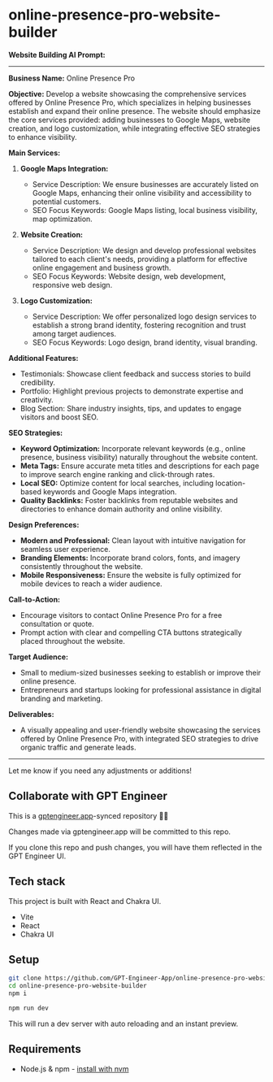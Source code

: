 # online-presence-pro-website-builder

**Website Building AI Prompt:**

---

**Business Name:** Online Presence Pro

**Objective:** Develop a website showcasing the comprehensive services offered by Online Presence Pro, which specializes in helping businesses establish and expand their online presence. The website should emphasize the core services provided: adding businesses to Google Maps, website creation, and logo customization, while integrating effective SEO strategies to enhance visibility.

**Main Services:**

1. **Google Maps Integration:**
   - Service Description: We ensure businesses are accurately listed on Google Maps, enhancing their online visibility and accessibility to potential customers.
   - SEO Focus Keywords: Google Maps listing, local business visibility, map optimization.

2. **Website Creation:**
   - Service Description: We design and develop professional websites tailored to each client's needs, providing a platform for effective online engagement and business growth.
   - SEO Focus Keywords: Website design, web development, responsive web design.

3. **Logo Customization:**
   - Service Description: We offer personalized logo design services to establish a strong brand identity, fostering recognition and trust among target audiences.
   - SEO Focus Keywords: Logo design, brand identity, visual branding.

**Additional Features:**
- Testimonials: Showcase client feedback and success stories to build credibility.
- Portfolio: Highlight previous projects to demonstrate expertise and creativity.
- Blog Section: Share industry insights, tips, and updates to engage visitors and boost SEO.

**SEO Strategies:**
- **Keyword Optimization:** Incorporate relevant keywords (e.g., online presence, business visibility) naturally throughout the website content.
- **Meta Tags:** Ensure accurate meta titles and descriptions for each page to improve search engine ranking and click-through rates.
- **Local SEO:** Optimize content for local searches, including location-based keywords and Google Maps integration.
- **Quality Backlinks:** Foster backlinks from reputable websites and directories to enhance domain authority and online visibility.

**Design Preferences:**
- **Modern and Professional:** Clean layout with intuitive navigation for seamless user experience.
- **Branding Elements:** Incorporate brand colors, fonts, and imagery consistently throughout the website.
- **Mobile Responsiveness:** Ensure the website is fully optimized for mobile devices to reach a wider audience.

**Call-to-Action:**
- Encourage visitors to contact Online Presence Pro for a free consultation or quote.
- Prompt action with clear and compelling CTA buttons strategically placed throughout the website.

**Target Audience:**
- Small to medium-sized businesses seeking to establish or improve their online presence.
- Entrepreneurs and startups looking for professional assistance in digital branding and marketing.

**Deliverables:**
- A visually appealing and user-friendly website showcasing the services offered by Online Presence Pro, with integrated SEO strategies to drive organic traffic and generate leads.

--- 

Let me know if you need any adjustments or additions!

## Collaborate with GPT Engineer

This is a [gptengineer.app](https://gptengineer.app)-synced repository 🌟🤖

Changes made via gptengineer.app will be committed to this repo.

If you clone this repo and push changes, you will have them reflected in the GPT Engineer UI.

## Tech stack

This project is built with React and Chakra UI.

- Vite
- React
- Chakra UI

## Setup

```sh
git clone https://github.com/GPT-Engineer-App/online-presence-pro-website-builder.git
cd online-presence-pro-website-builder
npm i
```

```sh
npm run dev
```

This will run a dev server with auto reloading and an instant preview.

## Requirements

- Node.js & npm - [install with nvm](https://github.com/nvm-sh/nvm#installing-and-updating)
